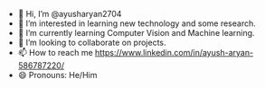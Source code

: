 - 👋 Hi, I’m @ayusharyan2704
- 👀 I’m interested in learning new technology and some research.
- 🌱 I’m currently learning Computer Vision and Machine learning.
- 💞️ I’m looking to collaborate on projects.
- 📫 How to reach me https://www.linkedin.com/in/ayush-aryan-586787220/
- 😄 Pronouns: He/Him 

<!---
ayusharyan2704/ayusharyan2704 is a ✨ special ✨ repository because its `README.md` (this file) appears on your GitHub profile.
You can click the Preview link to take a look at your changes.
--->
